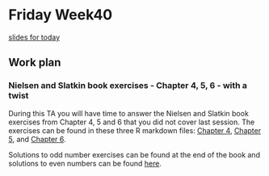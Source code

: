 # Friday Week40
[slides for today](https://github.com/cpantea/Evolutionary_Thinking_2023/blob/main/week40/Friday/Week40_Fri.pdf)
## Work plan

### Nielsen and Slatkin book exercises - Chapter 4, 5, 6 - with a twist

During this TA you will have time to answer the Nielsen and Slatkin book exercises from Chapter 4, 5 and 6 that you did not cover last session.
The exercises can be found in these three R markdown files: [Chapter 4](https://github.com/cpantea/Evolutionary_Thinking_2023/blob/main/week40/Friday/NS_ch4.Rmd), [Chapter 5](https://github.com/cpantea/Evolutionary_Thinking_2023/blob/main/week40/Friday/NS_ch5.Rmd), and [Chapter 6](https://github.com/cpantea/Evolutionary_Thinking_2023/blob/main/week40/Friday/NS_ch6.Rmd).

Solutions to odd number exercises can be found at the end of the book and solutions to even numbers can be found [here](http://people.bu.edu/msoren/BI515_2014/EvenNumberedSolutions.pdf).
